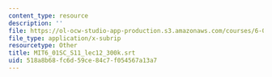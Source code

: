 ```yaml
---
content_type: resource
description: ''
file: https://ol-ocw-studio-app-production.s3.amazonaws.com/courses/6-01sc-introduction-to-electrical-engineering-and-computer-science-i-spring-2011/518a8b68fc6d59ce84c7f054567a13a7_MIT6_01SC_S11_lec12_300k.vtt
file_type: application/x-subrip
resourcetype: Other
title: MIT6_01SC_S11_lec12_300k.srt
uid: 518a8b68-fc6d-59ce-84c7-f054567a13a7
---
```

